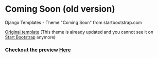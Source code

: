 # Coming Soon (old version)
Django Templates - Theme "Coming Soon" from startbootstrap.com

<a href="https://startbootstrap.com/previews/coming-soon">Original template</a> (This theme is already updated and you cannot see it on <a href="https://startbootstrap.com/">Start Bootstrap</a> anymore)



### Checkout the preview <a href="https://farmanara.django-templates.com/coming-soon/main/page/0/index">Here</a>



